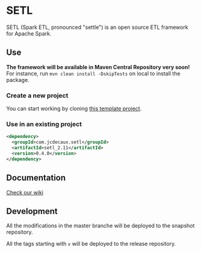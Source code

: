# SETL
SETL (Spark ETL, pronounced "settle") is an open source ETL framework for Apache Spark.

## Use

**The framework will be available in Maven Central Repository very soon!** For instance, run `mvn clean install -DskipTests` on local to install the package.

### Create a new project
You can start working by cloning [this template project](https://github.com/qxzzxq/setl-template).

### Use in an existing project
```xml
<dependency>
  <groupId>com.jcdecaux.setl</groupId>
  <artifactId>setl_2.11</artifactId>
  <version>0.4.0</version>
</dependency>
```

## Documentation
[Check our wiki](https://github.com/JCDecaux/setl/wiki)

## Development
All the modifications in the master branche will be deployed to the snapshot repository.

All the tags starting with `v` will be deployed to the release repository.

